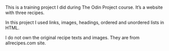 This is a training project I did during The Odin Project course. It’s a website with three recipes.

In this project I used links, images, headings, ordered and unordered lists in HTML.

I do not own the original recipe texts and images. They are from allrecipes.com site.